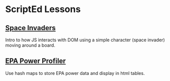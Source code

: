 # ScriptEd Lessons

## [Space Invaders](space-invaders/unit-1/README.md)
Intro to how JS interacts with DOM using a simple character (space invader) moving around a board.

## [EPA Power Profiler](epa-power-profiler/unit-1/README.md)
Use hash maps to store EPA power data and display in html tables.
